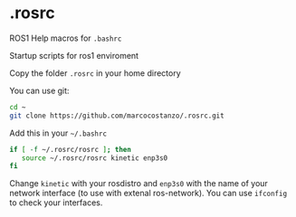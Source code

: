 # .rosrc
ROS1 Help macros for `.bashrc`

Startup scripts for ros1 enviroment

Copy the folder `.rosrc` in your home directory

You can use git:
```bash
cd ~
git clone https://github.com/marcocostanzo/.rosrc.git
```

Add this in your `~/.bashrc`
```bash
if [ -f ~/.rosrc/rosrc ]; then
   source ~/.rosrc/rosrc kinetic enp3s0
fi
```
Change `kinetic` with your rosdistro and `enp3s0` with the name of your network interface (to use with extenal ros-network).
You can use `ifconfig` to check your interfaces.
